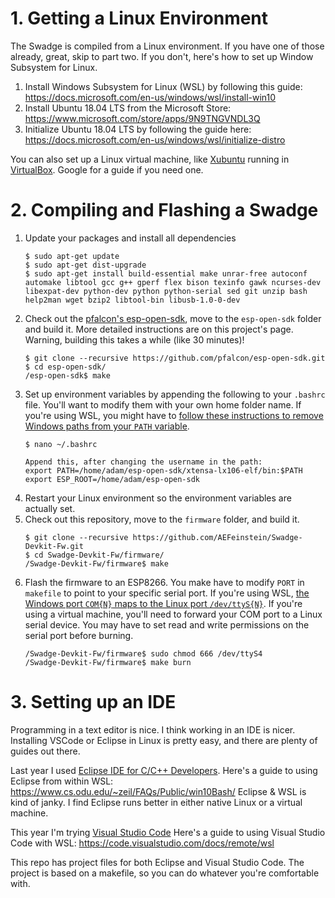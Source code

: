 # 1. Getting a Linux Environment

The Swadge is compiled from a Linux environment. If you have one of those already, great, skip to part two. If you don't, here's how to set up Window Subsystem for Linux.

1. Install Windows Subsystem for Linux (WSL) by following this guide: https://docs.microsoft.com/en-us/windows/wsl/install-win10
1. Install Ubuntu 18.04 LTS from the Microsoft Store: https://www.microsoft.com/store/apps/9N9TNGVNDL3Q
1. Initialize Ubuntu 18.04 LTS by following the guide here: https://docs.microsoft.com/en-us/windows/wsl/initialize-distro

You can also set up a Linux virtual machine, like [Xubuntu](https://xubuntu.org/download/) running in [VirtualBox](https://www.virtualbox.org/wiki/Downloads). Google for a guide if you need one.

# 2. Compiling and Flashing a Swadge

1. Update your packages and install all dependencies
    ```
    $ sudo apt-get update
    $ sudo apt-get dist-upgrade
    $ sudo apt-get install build-essential make unrar-free autoconf automake libtool gcc g++ gperf flex bison texinfo gawk ncurses-dev libexpat-dev python-dev python python-serial sed git unzip bash help2man wget bzip2 libtool-bin libusb-1.0-0-dev
    ```
1. Check out the [pfalcon's esp-open-sdk](https://github.com/pfalcon/esp-open-sdk), move to the ```esp-open-sdk``` folder and build it. More detailed instructions are on this project's page. Warning, building this takes a while (like 30 minutes)!
    ```
    $ git clone --recursive https://github.com/pfalcon/esp-open-sdk.git
    $ cd esp-open-sdk/
    /esp-open-sdk$ make
    ```
1. Set up environment variables by appending the following to your ```.bashrc``` file. You'll want to modify them with your own home folder name. If you're using WSL, you might have to [follow these instructions to remove Windows paths from your ```PATH``` variable](https://stackoverflow.com/a/51345880).
    ```
    $ nano ~/.bashrc
    
    Append this, after changing the username in the path:
    export PATH=/home/adam/esp-open-sdk/xtensa-lx106-elf/bin:$PATH
    export ESP_ROOT=/home/adam/esp-open-sdk
    ```
1. Restart your Linux environment so the environment variables are actually set.
1. Check out this repository, move to the ```firmware``` folder, and build it. 
    ```
    $ git clone --recursive https://github.com/AEFeinstein/Swadge-Devkit-Fw.git
    $ cd Swadge-Devkit-Fw/firmware/
    /Swadge-Devkit-Fw/firmware$ make
    ```
1. Flash the firmware to an ESP8266. You make have to modify ```PORT``` in ```makefile``` to point to your specific serial port. If you're using WSL, [the Windows port ```COM{N}``` maps to the Linux port ```/dev/ttyS{N}```](https://blogs.msdn.microsoft.com/wsl/2017/04/14/serial-support-on-the-windows-subsystem-for-linux/). If you're using a virtual machine, you'll need to forward your COM port to a Linux serial device. You may have to set read and write permissions on the serial port before burning.
    ```
    /Swadge-Devkit-Fw/firmware$ sudo chmod 666 /dev/ttyS4
    /Swadge-Devkit-Fw/firmware$ make burn
    ```
# 3. Setting up an IDE
 
Programming in a text editor is nice. I think working in an IDE is nicer. Installing VSCode or Eclipse in Linux is pretty easy, and there are plenty of guides out there.

Last year I used [Eclipse IDE for C/C++ Developers](https://www.eclipse.org/downloads/packages/).
Here's a guide to using Eclipse from within WSL: https://www.cs.odu.edu/~zeil/FAQs/Public/win10Bash/
Eclipse & WSL is kind of janky. I find Eclipse runs better in either native Linux or a virtual machine.

This year I'm trying [Visual Studio Code](https://code.visualstudio.com/)
Here's a guide to using Visual Studio Code with WSL: https://code.visualstudio.com/docs/remote/wsl

This repo has project files for both Eclipse and Visual Studio Code. The project is based on a makefile, so you can do whatever you're comfortable with.
